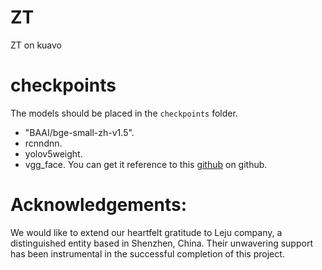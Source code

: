 # ZT
ZT on kuavo
# checkpoints
The models should be placed in the `checkpoints` folder.
- "BAAI/bge-small-zh-v1.5".
- rcnndnn. 
- yolov5weight.
- vgg_face. You can get it reference to this [github](https://github.com/serengil/deepface) on github.
# Acknowledgements:
We would like to extend our heartfelt gratitude to Leju company, a distinguished entity based in Shenzhen, China. Their unwavering support has been instrumental in the successful completion of this project.